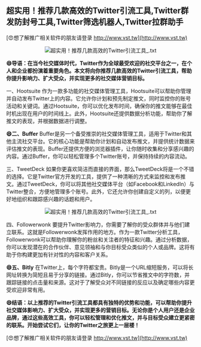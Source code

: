 ## **超实用！推荐几款高效的Twitter引流工具,Twitter群发防封号工具,Twitter筛选机器人,Twitter拉群助手**

[😍想了解推广相关软件的朋友请登录 http://www.vst.tw](http://www.vst.tw)

 <center><img src="https://vst.tw/MP4/tuiguang/png/6.png" alt="超实用！推荐几款高效的Twitter引流工具_.txt"></center>

**😄导语：在当今社交媒体时代，Twitter作为全球最受欢迎的社交平台之一，在个人和企业都扮演着重要角色。本文将向你推荐几款高效的Twitter引流工具，帮助你提升影响力、扩大受众，并实现更多的社交媒体营销目标。**

一、Hootsuite
作为一款多功能的社交媒体管理工具，Hootsuite可以帮助你管理并自动发布Twitter上的内容。它允许你计划和预先制定推文，同时监控你的账号活动和关键词。通过Hootsuite，你可以优化发布时间，确保你的推文能够在最佳时机出现在用户的时间线上。此外，Hootsuite还提供数据分析功能，帮助你了解推文的表现，并根据数据进行调整。

**😄二、Buffer**
Buffer是另一个备受推崇的社交媒体管理工具，适用于Twitter和其他主流社交平台。它的核心功能是帮助你计划和自动发布推文，并提供统计数据来评估推文的表现。Buffer还提供方便的浏览器插件，让你随时收集和分享感兴趣的内容。通过Buffer，你可以轻松管理多个Twitter账号，并保持持续的内容流动。

三、TweetDeck
如果你更喜欢简洁而直接的界面，那么TweetDeck将是一个不错的选择。它是Twitter官方开发的工具，提供了一种清晰的方式来监控和发布推文。通过TweetDeck，你可以将其他社交媒体平台（如Facebook和LinkedIn）与Twitter整合，方便地管理多个账号。此外，它还允许你创建自定义的列，以便更好地组织和跟踪感兴趣的话题和用户。

 <center><img src="https://vst.tw/MP4/tuiguang/png/5.png" alt="超实用！推荐几款高效的Twitter引流工具_.txt"></center>

四、Followerwonk
要提升Twitter影响力，你需要了解你的受众群体并与他们建立联系。这就是Followerwonk发挥作用的地方。作为一款Twitter分析工具，Followerwonk可以帮助你理解你的粉丝和关注者的特征和兴趣。通过分析数据，你可以发现潜在的合作伙伴、意见领袖和与你目标受众类似的个人或品牌。这将有助于你构建更加有针对性的内容和客户关系。

**😄五、Bitly**
在Twitter上，每个字符都宝贵。Bitly是一个URL缩短服务，可以将长网址转换为简短且易于分享的链接。通过Bitly，你可以节省推文中的字符数，并跟踪链接的点击量和来源。这对于了解受众对不同链接的反应以及确定哪些内容更受欢迎非常有用。

**😄结语：以上推荐的Twitter引流工具都具有独特的优势和功能，可以帮助你提升社交媒体影响力、扩大受众，并实现更多的营销目标。无论你是个人用户还是企业品牌，通过这些高效工具，你可以轻松管理和优化推文，并与目标受众建立更紧密的联系。开始尝试它们，让你的Twitter之旅更上一层楼！**

[😍想了解推广相关软件的朋友请登录 http://www.vst.tw](http://www.vst.tw)



